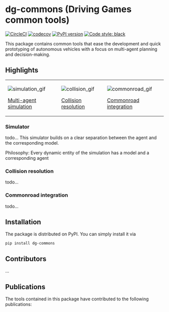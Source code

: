 # dg-commons (Driving Games common tools)

[![CircleCI](https://circleci.com/gh/idsc-frazzoli/dg-commons/tree/master.svg?style=svg&circle-token=19e654261b71d1fa32c2991574d17dde93a23502)](https://circleci.com/gh/idsc-frazzoli/dg-commons/tree/master)
[![codecov](https://codecov.io/gh/idsc-frazzoli/dg-commons/branch/master/graph/badge.svg?token=jqhkIa4fzB)](https://codecov.io/gh/idsc-frazzoli/dg-commons)
[![PyPI version](https://badge.fury.io/py/dg-commons.svg)](https://badge.fury.io/py/dg-commons)
[![Code style: black](https://img.shields.io/badge/code%20style-black-000000.svg)](https://github.com/psf/black)


This package contains common tools that ease the development and quick prototyping of autonomous vehicles with a
focus on multi-agent planning and decision-making.

## Highlights

<table>
<tr>
<td>

![simulation_gif]()

[Multi-agent simulation](#multi-agent-simulation)

<td>

![collision_gif]()

[Collision resolution](#collision-resolution)

<td>

![commonroad_gif]()

[Commonroad integration](#commonroad-integration)


</tr>
</table>


### Simulator
todo...
This simulator builds on a clear separation between the agent and the corresponding model.

Philosophy: Every dynamic entity of the simulation has a model and a corresponding agent

### Collision resolution
todo...

### Commonroad integration
todo...

## Installation

The package is distributed on PyPI. You can simply install it via

```shell
pip install dg-commons
```

## Contributors
...

## Publications
The tools contained in this package have contributed to the following publications:
